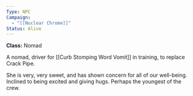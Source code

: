 ```yaml
---
Type: NPC
Campaign:
  - "[[Nuclear Chrome]]"
Status: Alive
---
```

**Class:** Nomad

A nomad, driver for [[Curb Stomping Word Vomit]] in training, to replace Crack Pipe.

She is very, very sweet, and has shown concern for all of our well-being. Inclined to being excited and giving hugs. Perhaps the youngest of the crew.